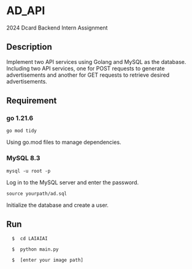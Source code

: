 # AD_API
2024 Dcard Backend Intern Assignment

## Description
Implement two API services using Golang and MySQL as the database.
Including two API services, one for POST requests to generate advertisements and another for GET requests to retrieve desired advertisements.

## Requirement
### go 1.21.6
```
go mod tidy
```
Using go.mod files to manage dependencies. 
### MySQL 8.3
```
mysql -u root -p
```
Log in to the MySQL server and enter the password.
```
source yourpath/ad.sql
```
Initialize the database and create a user.

## Run
```
  $  cd LAIAIAI
```
```
  $  python main.py
```
```
  $  [enter your image path]
```
